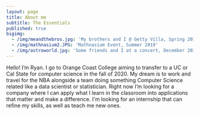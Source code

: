 ```yaml
---
layout: page
title: About me
subtitle: The Essentials
published: true
bigimg:
  - /img/meandthebros.jpg: 'My brothers and I @ Getty Villa, Spring 2019'
  - /img/mathnasium2.JPG: 'Mathnasium Event, Summer 2019'
  - /img/astroworld.jpg: 'Some friends and I at a concert, December 2019'
---
```





Hello! I’m Ryan. I go to Orange Coast College aiming to transfer to a UC or Cal State for computer science in the fall of 2020. My dream is to work and travel for the NBA alongside a team doing something Computer Science related like a data scientist or statistician. Right now I’m looking for a company where I can apply what I learn in the classroom into applications that matter and make a difference. I'm looking for an internship that can refine my skills, as well as teach me new ones.

